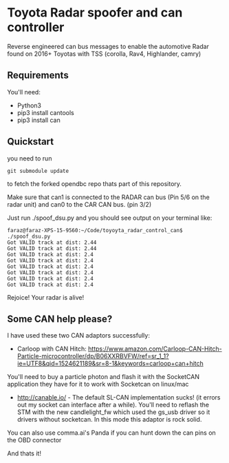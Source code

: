 # Toyota Radar spoofer and can controller
Reverse engineered can bus messages to enable the automotive Radar found on 2016+ Toyotas with TSS (corolla, Rav4, Highlander, camry)

## Requirements
You'll need:
- Python3
- pip3 install cantools
- pip3 install can

## Quickstart
you need to run
```
git submodule update
```
to fetch the forked opendbc repo thats part of this repository.

Make sure that can1 is connected to the RADAR can bus (Pin 5/6 on the radar unit) and can0 to the CAR CAN bus. (pin 3/2)

Just run ./spoof_dsu.py and you should see output on your terminal like:

```
faraz@faraz-XPS-15-9560:~/Code/toyoyta_radar_control_can$ ./spoof_dsu.py 
Got VALID track at dist: 2.44
Got VALID track at dist: 2.44
Got VALID track at dist: 2.4
Got VALID track at dist: 2.4
Got VALID track at dist: 2.4
Got VALID track at dist: 2.4
Got VALID track at dist: 2.4
Got VALID track at dist: 2.4
```

Rejoice! Your radar is alive!

## Some CAN help please?
I have used these two CAN adaptors successfully:

- Carloop with CAN Hitch: https://www.amazon.com/Carloop-CAN-Hitch-Particle-microcontroller/dp/B06XXRBVFW/ref=sr_1_1?ie=UTF8&qid=1524621189&sr=8-1&keywords=carloop+can+hitch

You'll need to buy a particle photon and flash it with the SocketCAN application they have for it to work with Socketcan on linux/mac

- http://canable.io/ - The default SL-CAN implementation sucks! (it errors out my socket can interface after a while). You'll need to reflash the STM with the new candlelight_fw which  used the gs_usb driver so it drivers without socketcan. In this mode this adaptor is rock solid.

You can also use comma.ai's Panda if you can hunt down the can pins on the OBD connector

And thats it!



